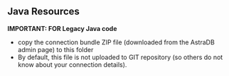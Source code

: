 Java Resources
--------------------------
**IMPORTANT: FOR Legacy Java code**
- copy the connection bundle ZIP file (downloaded from the AstraDB admin page) to this folder
- By default, this file is not uploaded to GIT repository (so others do not know about your connection details).
